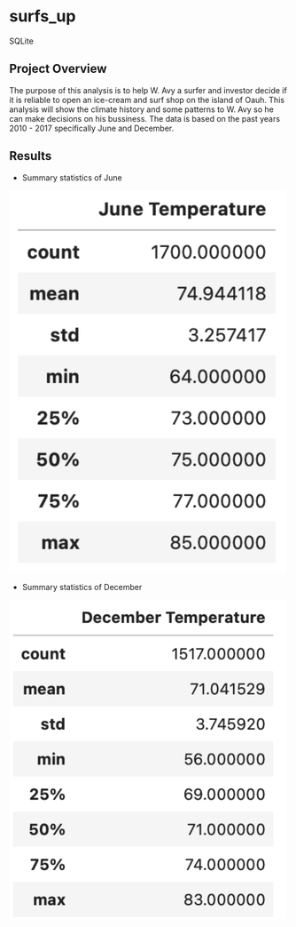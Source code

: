# surfs_up

SQLite

## Project Overview

The purpose of this analysis is to help W. Avy a surfer and investor decide if it is reliable to open an ice-cream and surf shop on the island of Oauh. This analysis will show the climate history and some patterns to W. Avy so he can make decisions on his bussiness. The data is based on the past years 2010 - 2017 specifically June and December.

## Results 

* Summary statistics of June 

<img src="Resources/June_temp.png" width="500">

* Summary statistics of December 

<img src="Resources/Dec_temp.png" width="500">